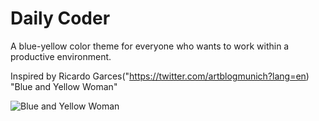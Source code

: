 # Daily Coder

A blue-yellow color theme for everyone who wants to work within a productive environment.

Inspired by Ricardo Garces("https://twitter.com/artblogmunich?lang=en) "Blue and Yellow Woman"

![Blue and Yellow Woman](https://images.saatchiart.com/saatchi/460534/art/3424191/2494078-KNFGZVRZ-32.jpg "B")
